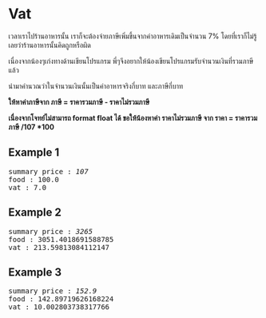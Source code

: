 <div id="assignment-body">
        <input type="hidden" name="csrfmiddlewaretoken" value="PbhuOaY8yS7r4aeH6jbOYM83XfQ0jV5peNFBf7crOvzgcOZ8WrwR28X3ZXR610lZ">
        <h1>Vat</h1><p>เวลาเราไปร้านอาหารนั้น เราก็จะต้องจ่ายภาษีเพิ่มขึ้นจากค่าอาหารเดิมเป็นจำนวน 7% โดยที่เราก็ไม่รู้เลยว่าร้านอาหารนั้นคิดถูกหรือผิด </p><p>เนื่องจากน้องๆเก่งทางด้านเขียนโปรแกรม พี่ๆจึงอยากให้น้องเขียนโปรแกรมรับจำนวนเงินที่รวมภาษีแล้ว</p><p>นำมาคำนวณว่าในจำนวนเงินนั้นเป็นค่าอาหารจริงกี่บาท และภาษีกี่บาท</p><p><strong>ให้หาค่าภาษีจาก ภาษี = ราคารวมภาษี - ราคาไม่รวมภาษี</strong></p><p><strong>เนื่องจากโจทย์ไม่สามารถ format float ได้ ขอให้น้องหาค่า ราคาไม่รวมภาษี จาก ราคา = ราคารวมภาษี /107 *100 </strong></p><h2>Example 1</h2><p></p><pre class="output">summary price : <em>107</em>
food : 100.0
vat : 7.0
</pre><p></p><h2>Example 2</h2><p></p><pre class="output">summary price : <em>3265</em>
food : 3051.4018691588785
vat : 213.59813084112147
</pre><p></p><h2>Example 3</h2><p></p><pre class="output">summary price : <em>152.9</em>
food : 142.89719626168224
vat : 10.002803738317766
